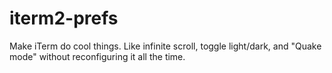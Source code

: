 # iterm2-prefs
Make iTerm do cool things. Like infinite scroll, toggle light/dark, and "Quake mode" without reconfiguring it all the time.
